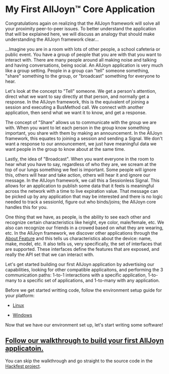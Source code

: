 # My First AllJoyn&trade; Core Application

Congratulations again on realizing that the AllJoyn framework will solve all your proximity peer-to-peer issues. To better understand the application that will be explained here, we will discuss an analogy that should make  understanding the AllJoyn framework clear...

...Imagine you are in a room with lots of other people, a school cafeteria or public event. You have a group of people that you are with that you want to interact with. There are many people around all making noise and talking and having conversations, being social.  An AllJoyn application is very much like a group setting. People in a group can "tell" someone something, "share" something to the group, or "broadcast" something for everyone to hear.

Let's look at the concept to "Tell" someone. We get a person's attention, direct what we want to say directly at that person, and normally get a response. In the AllJoyn framework, this is the equivalent of joining a session and executing a BusMethod call. We connect with another application, then send what we want it to know, and get a response.

The concept of "Share" allows us to communicate with the group we are with. When you want to let each person in the group know something important, you share with them by making an announcement. In the AllJoyn framework, this equates to joining a session and sending a Signal. We don't want a response to our announcement, we just have meaningful data we want people in the group to know about at the same time.

Lastly, the idea of "Broadcast". When you want everyone in the room to hear what you have to say, regardless of who they are, we scream at the top of our lungs something we feel is important. Some people will ignore this, others will hear and take action, others will hear it and ignore our message. In the AllJoyn framework, we call this a Sessionless Signal. This allows for an application to publish some data that it feels is meaningful across the network with a time to live expiration value. That message can be picked up by any application that may be interested and there is no logic needed to track a sessionId, figure out who binds/joins; the AllJoyn core handles this for you.

One thing that we have, as people, is the ability to see each other and recognize certain characteristics like height, eye color, male/female, etc. We also can recognize our friends in a crowed based on what they are wearing, etc.  In the AllJoyn framework, we discover other applications through the [About Feature][about_feature] and this tells us characteristics about the device: name, make, model, etc. It also tells us, very specifically, the set of interfaces that are supported.  These interfaces define the features that are exposed, and really the API set that we can interact with.

Let's get started building our first AllJoyn application by advertising our capabilities, looking for other compatible applicaitons, and performing the 3 communication paths: 1-to-1 interactions with a specific application, 1-to-many to a specific set of applications, and 1-to-many with any application.


Before we get started writting code, follow the environment setup guide for your platform:
<!-- * [Android][build_android] -->
* [Linux][build_linux]
<!-- * [Thin - Linux][build_thin_linux] -->
<!-- * [iOS/OSX][build_ios_osx] -->
* [Windows][build_windows]

Now that we have our environment set up, let's start writing some software!

## [Follow our walkthrough to build your first AllJoyn applicatoin.][walkthrough]

You can skip the walkthrough and go straight to the source code in the [Hackfest project][hackfest].

[walkthrough]: /develop/tutorial/core/walkthrough
[hackfest]: https://git.allseenalliance.org/cgit/extras/hackfest.git
[about_feature]: /learn/core-framework/about-announcement
[build_android]: /develop/building/android
[build_linux]: /develop/building/linux
[build_thin_linux]: /develop/building/thin_linux
[build_ios_osx]: /develop/building/ios_osx
[build_windows]: /develop/building/windows
